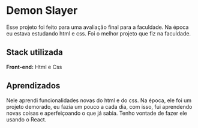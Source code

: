 # Demon Slayer

Esse projeto foi feito para uma avaliação final para a faculdade. Na época eu estava estudando html e css. Foi o melhor projeto que fiz na faculdade.


## Stack utilizada

**Front-end:** Html e Css


## Aprendizados

Nele aprendi funcionalidades novas do html e do css. Na época, ele foi um projeto demorado, eu fazia um pouco a cada dia, com isso, fui aprendendo novas coisas e aperfeiçoando o que já sabia. Tenho vontade de fazer ele usando o React.
